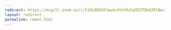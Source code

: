 ```yaml
---
redirect: https://mcgill.zoom.us/j/519148939?pwd=VVVtRzhqTEZTQkdJRlNwcjJaamZHUT09
layout: redirect
permalink: /meet.html
---
```

